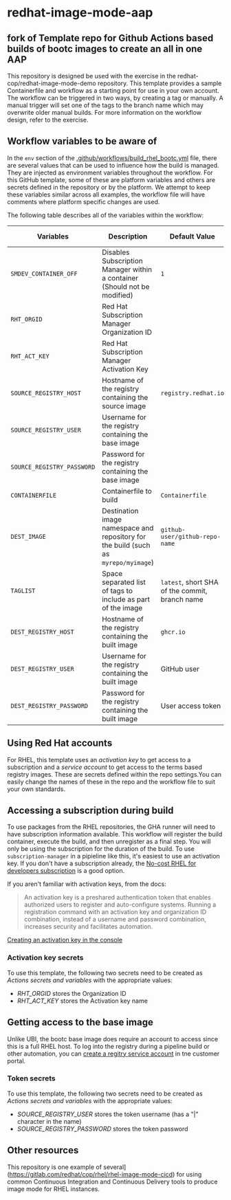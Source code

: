 # redhat-image-mode-aap
## fork of Template repo for Github Actions based builds of bootc images to create an all in one AAP
This repository is designed be used with the exercise in the redhat-cop/redhat-image-mode-demo repository. This template provides a sample Containerfile and workflow as a starting point for use in your own account. The workflow can be triggered in two ways, by creating a tag or manually. A manual trigger will set one of the tags to the branch name which may overwrite older manual builds.  For more information on the workflow design, refer to the exercise.

## Workflow variables to be aware of
In the `env` section of the [.github/workflows/build_rhel_bootc.yml](.github/workflows/build_rhel_bootc.yml) file, there are several values that can be used to influence how the build is managed. They are injected as environment variables throughout the workflow. For this GitHub template, some of these are platform variables and others are secrets defined in the repository or by the platform. We attempt to keep these variables similar across all examples, the workflow file will have comments where platform specific changes are used.

The following table describes all of the variables within the workflow:

| Variables | Description | Default Value | Customization Required |
| --------- | ----------- | ------------- | ------ |
| `SMDEV_CONTAINER_OFF` | Disables Subscription Manager within a container (Should not be modified) | `1` | No |
| `RHT_ORGID` | Red Hat Subscription Manager Organization ID |  | Yes |
| `RHT_ACT_KEY` | Red Hat Subscription Manager Activation Key |  | Yes |
| `SOURCE_REGISTRY_HOST` | Hostname of the registry containing the source image | `registry.redhat.io` | No |
| `SOURCE_REGISTRY_USER` | Username for the registry containing the base image |  | Yes |
| `SOURCE_REGISTRY_PASSWORD` | Password for the registry containing the base image |  | Yes |
| `CONTAINERFILE` | Containerfile to build | `Containerfile` | No |
| `DEST_IMAGE` | Destination image namespace and repository for the build (such as `myrepo/myimage`) | `github-user/github-repo-name` | No |
| `TAGLIST` | Space separated list of tags to include as part of the image | `latest`, short SHA of the commit, branch name | No |
| `DEST_REGISTRY_HOST` | Hostname of the registry containing the built image | `ghcr.io` | No |
| `DEST_REGISTRY_USER` | Username for the registry containing the built image | GitHub user | No |
| `DEST_REGISTRY_PASSWORD` | Password for the registry containing the built image | User access token | No |

## Using Red Hat accounts
For RHEL, this template uses an *activation key* to get access to a subscription and a *service account* to get access to the terms based registry images. These are secrets defined within the repo settings.You can easily change the names of these in the repo and the workflow file to suit your own standards.

## Accessing a subscription during build

To use packages from the RHEL repositories, the GHA runner will need to have subscription information available. This workflow will register the build container, execute the build, and then unregister as a final step. You will only be using the subscription for the duration of the build. To use `subscription-manager` in a pipieline like this, it's easiest to use an activation key. If you don't have a subscription already, the [No-cost RHEL for developers subscription](https://developers.redhat.com/products/rhel/download) is a good option.

If you aren't familiar with activation keys, from the docs:
> An activation key is a preshared authentication token that enables authorized users to register and auto-configure systems. Running a registration command with an activation key and organization  ID combination, instead of a username and password combination, increases security and facilitates automation.

[Creating an activation key in the console](https://docs.redhat.com/en/documentation/subscription_central/1-latest/html/getting_started_with_activation_keys_on_the_hybrid_cloud_console/assembly-creating-managing-activation-keys#proc-creating-act-keys-console_)

### Activation key secrets
To use this template, the following two secrets need to be created as *Actions secrets and variables* with the appropriate values:

* *RHT_ORGID* stores the Organization ID
* *RHT_ACT_KEY* stores the Activation key name

## Getting access to the base image
Unlike UBI, the bootc base image does require an account to access since this is a full RHEL host. To log into the registry during a pipeline build or other automation, you can [create a regitry service account](https://access.redhat.com/RegistryAuthentication#registry-service-accounts-for-shared-environments-4) in tne customer portal.

### Token secrets
To use this template, the following two secrets need to be created as *Actions secrets and variables* with the appropriate values:

* *SOURCE_REGISTRY_USER* stores the token username (has a "|" character in the name)
* *SOURCE_REGISTRY_PASSWORD* stores the token password

## Other resources

This repository is one example of several](https://gitlab.com/redhat/cop/rhel/rhel-image-mode-cicd) for using common Continuous Integration and Continuous Delivery tools to produce image mode for RHEL instances.
